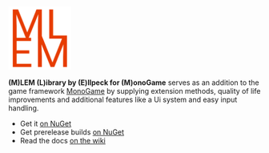 <img src="Logo.png" width="25%" >

**(M)LEM (L)ibrary by (E)llpeck for (M)onoGame** serves as an addition to the game framework [MonoGame](https://www.monogame.net/) by supplying extension methods, quality of life improvements and additional features like a Ui system and easy input handling.

- Get it [on NuGet](https://www.nuget.org/packages?q=mlem)
- Get prerelease builds [on NuGet](https://nuget.ellpeck.de)
- Read the docs [on the wiki](https://github.com/Ellpeck/MLEM/wiki)